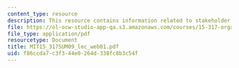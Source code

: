```yaml
---
content_type: resource
description: This resource contains information related to stakeholder analysis.
file: https://ol-ocw-studio-app-qa.s3.amazonaws.com/courses/15-317-organizational-leadership-and-change-summer-2009/f86ccda7c3f344e0264d338fc8b3c54f_MIT15_317SUM09_lec_web01.pdf
file_type: application/pdf
resourcetype: Document
title: MIT15_317SUM09_lec_web01.pdf
uid: f86ccda7-c3f3-44e0-264d-338fc8b3c54f
---
```

